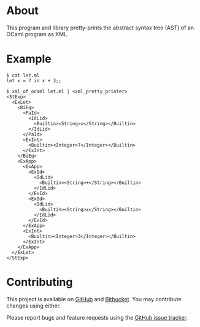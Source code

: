 # About

This program and library pretty-prints the abstract syntax tree (AST) of an OCaml program as XML.

# Example

    $ cat let.ml
    let x = 7 in x + 3;;

    $ xml_of_ocaml let.ml | <xml_pretty_printer>
    <StExp>
      <ExLet>
        <BiEq>
          <PaId>
            <IdLid>
              <Builtin><String>x</String></Builtin>
            </IdLid>
          </PaId>
          <ExInt>
            <Builtin><Integer>7</Integer></Builtin>
          </ExInt>
        </BiEq>
        <ExApp>
          <ExApp>
            <ExId>
              <IdLid>
                <Builtin><String>+</String></Builtin>
              </IdLid>
            </ExId>
            <ExId>
              <IdLid>
                <Builtin><String>x</String></Builtin>
              </IdLid>
            </ExId>
          </ExApp>
          <ExInt>
            <Builtin><Integer>3</Integer></Builtin>
          </ExInt>
        </ExApp>
      </ExLet>
    </StExp>

# Contributing

This project is available on [GitHub](https://github.com/davidlazar/xml_of_ocaml) and [Bitbucket](https://bitbucket.org/davidlazar/xml_of_ocaml/). You may contribute changes using either.

Please report bugs and feature requests using the [GitHub issue tracker](https://github.com/davidlazar/xml_of_ocaml/issues).
